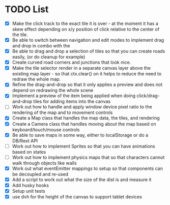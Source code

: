 # TODO List

- [x] Make the click track to the exact tile it is over - at the moment it has a skew effect depending on x/y position of click relative to the center of the tile.
- [x] Be able to switch between navigation and edit modes to implement drag and drop in combo with the 
- [x] Be able to drag and drop a selection of tiles so that you can create roads easily, (or do cleanup for example)
- [x] Create curved road corners and junctions that look nice.
- [x] Make the tile selector render in a separate canvas layer above the existing map layer - so that ctx.clear() on it helps to reduce the need to redraw the whole map.
- [x] Refine the drag-and-drop so that it only applies a preview and does not depend on redrawing the whole scene
- [x] Implement a preview of the item being applied when doing click/drag-and-drop tiles for adding items into the canvas
- [ ] Work out how to handle and apply window device pixel ratio to the rendering of the map and to movement controls
- [x] Create a Map class that handles the map data, the tiles, and rendering
- [x] Create a Camera class that handles moving about the map based on keyboard/touch/mouse controls
- [x] Be able to save maps in some way, either to localStorage or do a DB/Rest API
- [ ] Work out how to implement Sprites so that you can have animations based on states
- [ ] Work out how to implement physics maps that so that characters cannot walk through objects like walls
- [x] Work out what eventEmitter mappings to setup so that components can be decoupled and re-used
- [x] Add a script to work out what the size of the dist is and measure it
- [x] Add husky hooks
- [x] Setup unit tests
- [x] use dvh for the height of the canvas to support tablet devices